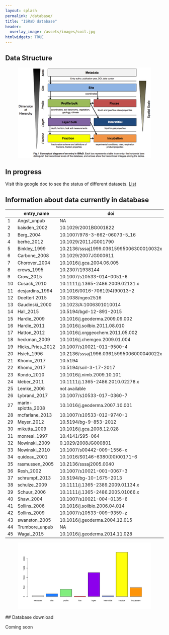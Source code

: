 ```yaml
---
layout: splash
permalink: /database/
title: "ISRaD database"
header:
  overlay_image: /assets/images/soil.jpg
htmlwidgets: TRUE
---
```


## Data Structure

<figure>
	<img src="https://github.com/International-Soil-Radiocarbon-Database/ISRaD/raw/master/assets/images/structure_new.png">
</figure>

## In progress
Visit this google doc to see the status of different datasets. 
[List](https://docs.google.com/spreadsheets/d/1lezUOJjYnB7KtXGDDFO_PKWLtx_7NZ3WaOubP2zUX-g/edit?usp=sharing)


## Information about data currently in database

|    | entry_name         | doi                                     | metadata | site | profile | flux | layer | interstitial | fraction | incubation |
|----|--------------------|-----------------------------------------|----------|------|---------|------|-------|--------------|----------|------------|
| 1  | Angst_unpub        | NA                                      | 1        | 1    | 37      | 0    | 37    | 37           | 333      | 37         |
| 2  | baisden_2002       | 10.1029/2001BG001822                    | 1        | 4    | 8       | 0    | 25    | 0            | 90       | 0          |
| 3  | Berg_2004          | 10.1007/978-3-662-06073-5_16            | 1        | 1    | 1       | 5    | 0     | 0            | 0        | 0          |
| 4  | berhe_2012         | 10.1029/2011JG001790                    | 1        | 1    | 18      | 0    | 126   | 0            | 378      | 0          |
| 5  | Binkley_1999       | 10.2136/sssaj1999.03615995006300010032x | 1        | 1    | 2       | 0    | 6     | 0            | 0        | 0          |
| 6  | Carbone_2008       | 10.1029/2007JG000611                    | 1        | 1    | 2       | 0    | 3     | 0            | 0        | 3          |
| 7  | Chorover_2004      | 10.1016/j.gca.2004.06.005               | 1        | 6    | 6       | 0    | 12    | 0            | 0        | 0          |
| 8  | crews_1995         | 10.2307/1938144                         | 1        | 6    | 6       | 0    | 6     | 0            | 0        | 0          |
| 9  | Crow_2015          | 10.1007/s10533-014-0051-6               | 1        | 1    | 3       | 0    | 3     | 0            | 29       | 0          |
| 10 | Cusack_2010        | 10.1111/j.1365-2486.2009.02131.x        | 1        | 2    | 17      | 0    | 17    | 0            | 0        | 14         |
| 11 | desjardins_1994    | 10.1016/0016-7061(94)90013-2            | 1        | 1    | 2       | 0    | 8     | 0            | 48       | 0          |
| 12 | Doetterl 2015      | 10.1038/ngeo2516                        | 1        | 24   | 24      | 0    | 24    | 0            | 0        | 24         |
| 13 | Gaudinski_2000     | 10.1023/A:1006301010014                 | 1        | 1    | 1       | 0    | 6     | 0            | 17       | 0          |
| 14 | Hall_2015          | 10.5194/bgd-12-891-2015                 | 1        | 1    | 15      | 0    | 30    | 0            | 30       | 0          |
| 15 | Hardie_2009        | 10.1016/j.geoderma.2009.09.002          | 1        | 1    | 2       | 11   | 0     | 0            | 0        | 0          |
| 16 | Hardie_2011        | 10.1016/j.soilbio.2011.08.010           | 1        | 1    | 1       | 0    | 3     | 0            | 0        | 9          |
| 17 | Hatton_2012        | 10.1016/j.orggeochem.2011.05.002        | 1        | 2    | 4       | 0    | 4     | 0            | 28       | 0          |
| 18 | heckman_2009       | 10.1016/j.chemgeo.2009.01.004           | 1        | 4    | 12      | 0    | 61    | 0            | 177      | 0          |
| 19 | Hicks_Pries_2012   | 10.1007/s10021-011-9500-4               | 1        | 1    | 18      | 0    | 153   | 0            | 0        | 0          |
| 20 | Hsieh_1996         | 10.2136/sssaj1996.03615995006000040022x | 1        | 1    | 8       | 0    | 8     | 0            | 0        | 2          |
| 21 | Khomo_2017         | 10.5194                                 | 1        | 13   | 16      | 0    | 151   | 0            | 169      | 151        |
| 22 | Khomo_2017         | 10.5194/soil-3-17-2017                  | 1        | 13   | 16      | 0    | 83    | 0            | 169      | 0          |
| 23 | Kondo_2010         | 10.1016/j.nimb.2009.10.101              | 1        | 1    | 1       | 0    | 2     | 0            | 12       | 0          |
| 24 | kleber_2011        | 10.1111/j.1365-2486.2010.02278.x        | 1        | 3    | 3       | 0    | 3     | 0            | 3        | 0          |
| 25 | Lemke_2006         | not available                           | 1        | 1    | 14      | 8    | 25    | 2            | 48       | 7          |
| 26 | Lybrand_2017       | 10.1007/s10533-017-0360-7               | 1        | 1    | 9       | 0    | 16    | 0            | 48       | 0          |
| 27 | marin-spiotta_2008 | 10.1016/j.geoderma.2007.10.001          | 1        | 1    | 6       | 0    | 6     | 0            | 18       | 0          |
| 28 | mcfarlane_2013     | 10.1007/s10533-012-9740-1               | 1        | 5    | 5       | 0    | 10    | 0            | 30       | 0          |
| 29 | Meyer_2012         | 10.5194/bg-9-853-2012                   | 1        | 2    | 6       | 0    | 6     | 0            | 30       | 0          |
| 30 | mikutta_2009       | 10.1016/j.gca.2008.12.028               | 1        | 6    | 6       | 0    | 12    | 0            | 12       | 0          |
| 31 | monreal_1997       | 10.4141/S95-064                         | 1        | 1    | 2       | 0    | 6     | 0            | 18       | 0          |
| 32 | Nowinski_2009      | 0.1029/2008JG000801                     | 1        | 2    | 18      | 0    | 54    | 0            | 162      | 54         |
| 33 | Nowinski_2010      | 10.1007/s00442-009-1556-x               | 1        | 1    | 13      | 0    | 23    | 0            | 0        | 23         |
| 34 | quideau_2001       | 10.1016/S0146-6380(00)00171-6           | 1        | 1    | 2       | 0    | 2     | 0            | 8        | 0          |
| 35 | rasmussen_2005     | 10.2136/sssaj2005.0040                  | 1        | 1    | 2       | 0    | 17    | 0            | 18       | 0          |
| 36 | Resh_2002          | 10.1007/s10021-001-0067-3               | 1        | 4    | 13      | 0    | 48    | 0            | 0        | 0          |
| 37 | schrumpf_2013      | 10.5194/bg-10-1675-2013                 | 1        | 12   | 12      | 0    | 78    | 0            | 225      | 0          |
| 38 | schulze_2009       | 10.1111/j.1365-2389.2009.01134.x        | 1        | 1    | 4       | 0    | 28    | 0            | 45       | 0          |
| 39 | Schuur_2006        | 10.1111/j.1365-2486.2005.01066.x        | 1        | 3    | 10      | 5    | 13    | 0            | 0        | 7          |
| 40 | Shaw_2004          | 10.1007/s10021-004-0135-6               | 1        | 1    | 1       | 0    | 4     | 0            | 0        | 0          |
| 41 | Sollins_2006       | 10.1016/j.soilbio.2006.04.014           | 1        | 1    | 1       | 0    | 1     | 0            | 6        | 0          |
| 42 | Sollins_2009       | 10.1007/s10533-009-9359-z               | 1        | 4    | 4       | 0    | 4     | 0            | 29       | 0          |
| 43 | swanston_2005      | 10.1016/j.geoderma.2004.12.015          | 1        | 1    | 2       | 0    | 4     | 0            | 12       | 0          |
| 44 | Trumbore_unpub     | NA                                      | 1        | 6    | 23      | 0    | 135   | 0            | 232      | 30         |
| 45 | Wagai_2015         | 10.1016/j.geoderma.2014.11.028          | 1        | 1    | 1       | 0    | 1     | 0            | 19       | 0          |

<figure>
	<img src="https://github.com/International-Soil-Radiocarbon-Database/ISRaD/raw/master/assets/images/data_summary.png">
</figure>
## Database download

Coming soon

